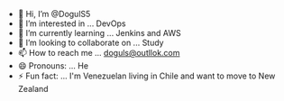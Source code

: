 - 👋 Hi, I’m @DogulS5
- 👀 I’m interested in ... DevOps 
- 🌱 I’m currently learning ... Jenkins and AWS
- 💞️ I’m looking to collaborate on ... Study
- 📫 How to reach me ... doguls@outllok.com
- 😄 Pronouns: ... He
- ⚡ Fun fact: ... I'm Venezuelan living in Chile and want to move to New Zealand

<!---
DogulS5/DogulS5 is a ✨ special ✨ repository because its `README.md` (this file) appears on your GitHub profile.
You can click the Preview link to take a look at your changes.
--->
